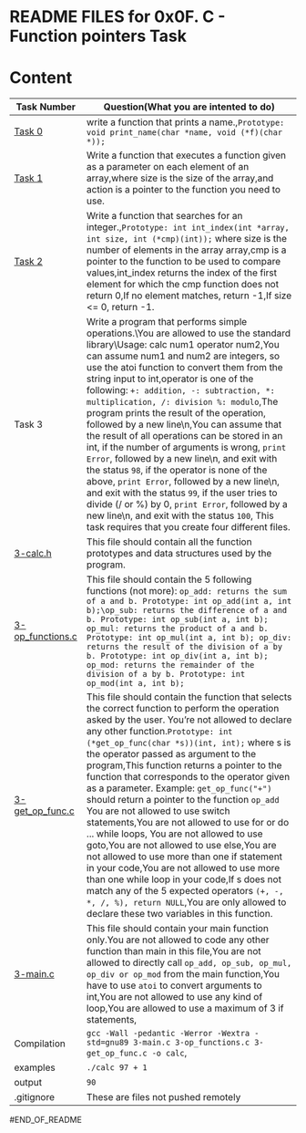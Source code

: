 # README FILES for 0x0F. C - Function pointers Task
# Content
Task Number | Question(What you are intented to do)
--------- | -----
[Task 0](https://github.com/SirRoll93/alx-low_level_programming/blob/master/0x0F-function_pointers/0-print_name.c) | write a function that prints a name.,`Prototype: void print_name(char *name, void (*f)(char *));`
[Task 1](https://github.com/SirRoll93/alx-low_level_programming/blob/master/0x0F-function_pointers/1-array_iterator.c) | Write a function that executes a function given as a parameter on each element of an array,where size is the size of the array,and action is a pointer to the function you need to use.
[Task 2](https://github.com/SirRoll93/alx-low_level_programming/blob/master/0x0F-function_pointers/2-int_index.c) | Write a function that searches for an integer.,`Prototype: int int_index(int *array, int size, int (*cmp)(int));` where size is the number of elements in the array array,cmp is a pointer to the function to be used to compare values,int_index returns the index of the first element for which the cmp function does not return 0,If no element matches, return -1,If size <= 0, return -1.
Task 3 | Write a program that performs simple operations.\You are allowed to use the standard library\Usage: calc num1 operator num2,You can assume num1 and num2 are integers, so use the atoi function to convert them from the string input to int,operator is one of the following: `+: addition, -: subtraction, *: multiplication, /: division %: modulo`,The program prints the result of the operation, followed by a new line\n,You can assume that the result of all operations can be stored in an int, if the number of arguments is wrong, `print Error`, followed by a new line\n, and exit with the status `98`, if the operator is none of the above, `print Error`, followed by a new line\n, and exit with the status `99`, if the user tries to divide (/ or %) by 0, `print Error`, followed by a new line\n, and exit with the status `100`, This task requires that you create four different files.
[3-calc.h](https://github.com/SirRoll93/alx-low_level_programming/blob/master/0x0F-function_pointers/3-calc.h) | This file should contain all the function prototypes and data structures used by the program.
[3-op_functions.c](https://github.com/SirRoll93/alx-low_level_programming/blob/master/0x0F-function_pointers/3-op_functions.c) | This file should contain the 5 following functions (not more): `op_add: returns the sum of a and b. Prototype: int op_add(int a, int b);\op_sub: returns the difference of a and b. Prototype: int op_sub(int a, int b); op_mul: returns the product of a and b. Prototype: int op_mul(int a, int b); op_div: returns the result of the division of a by b. Prototype: int op_div(int a, int b); op_mod: returns the remainder of the division of a by b. Prototype: int op_mod(int a, int b);`
[3-get_op_func.c](https://github.com/SirRoll93/alx-low_level_programming/blob/master/0x0F-function_pointers/3-get_op_func.c) | This file should contain the function that selects the correct function to perform the operation asked by the user. You’re not allowed to declare any other function.`Prototype: int (*get_op_func(char *s))(int, int);` where s is the operator passed as argument to the program,This function returns a pointer to the function that corresponds to the operator given as a parameter. Example: `get_op_func("+")` should return a pointer to the function `op_add` You are not allowed to use switch statements,You are not allowed to use for or do ... while loops, You are not allowed to use goto,You are not allowed to use else,You are not allowed to use more than one if statement in your code,You are not allowed to use more than one while loop in your code,If s does not match any of the 5 expected operators `(+, -, *, /, %), return NULL`,You are only allowed to declare these two variables in this function.
[3-main.c](https://github.com/SirRoll93/alx-low_level_programming/blob/master/0x0F-function_pointers/3-main.c) | This file should contain your main function only.You are not allowed to code any other function than main in this file,You are not allowed to directly call `op_add, op_sub, op_mul, op_div or op_mod` from the main function,You have to use `atoi` to convert arguments to int,You are not allowed to use any kind of loop,You are allowed to use a maximum of 3 if statements,
Compilation | `gcc -Wall -pedantic -Werror -Wextra -std=gnu89 3-main.c 3-op_functions.c 3-get_op_func.c -o calc`,
examples | `./calc 97 + 1` 
output | `90`
.gitignore | These are files not pushed remotely

#END_OF_README
